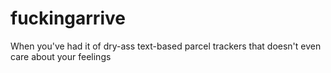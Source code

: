 # fuckingarrive
When you've had it of dry-ass text-based parcel trackers that doesn't even care about your feelings
